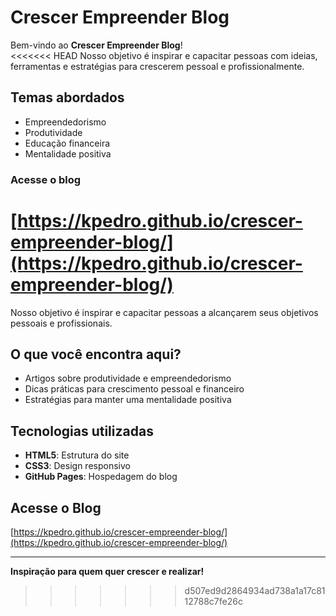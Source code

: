 # Crescer Empreender Blog

Bem-vindo ao **Crescer Empreender Blog**!  
<<<<<<< HEAD
Nosso objetivo é inspirar e capacitar pessoas com ideias, ferramentas e estratégias para crescerem pessoal e profissionalmente.

## Temas abordados
- Empreendedorismo
- Produtividade
- Educação financeira
- Mentalidade positiva

### Acesse o blog
[https://kpedro.github.io/crescer-empreender-blog/](https://kpedro.github.io/crescer-empreender-blog/)
=======
Nosso objetivo é inspirar e capacitar pessoas a alcançarem seus objetivos pessoais e profissionais.

## O que você encontra aqui?
- Artigos sobre produtividade e empreendedorismo
- Dicas práticas para crescimento pessoal e financeiro
- Estratégias para manter uma mentalidade positiva

## Tecnologias utilizadas
- **HTML5**: Estrutura do site
- **CSS3**: Design responsivo
- **GitHub Pages**: Hospedagem do blog

## Acesse o Blog
[https://kpedro.github.io/crescer-empreender-blog/](https://kpedro.github.io/crescer-empreender-blog/)

---
**Inspiração para quem quer crescer e realizar!**
>>>>>>> d507ed9d2864934ad738a1a17c8112788c7fe26c
